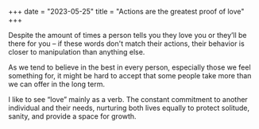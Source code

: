 +++
date = "2023-05-25"
title = "Actions are the greatest proof of love"
+++

Despite the amount of times a person tells you they love you or they’ll be there for you – if these words don't match their actions, their behavior is closer to manipulation than anything else. 

As we tend to believe in the best in every person, especially those we feel something for, it might be hard to accept that some people take more than we can offer in the long term. 

I like to see “love” mainly as a verb. The constant commitment to another individual and their needs, nurturing both lives equally to protect solitude, sanity, and provide a space for growth. 
